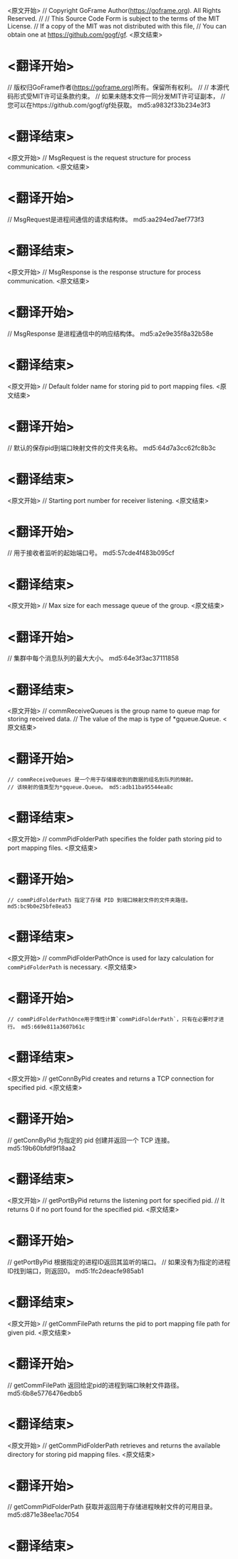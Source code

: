 
<原文开始>
// Copyright GoFrame Author(https://goframe.org). All Rights Reserved.
//
// This Source Code Form is subject to the terms of the MIT License.
// If a copy of the MIT was not distributed with this file,
// You can obtain one at https://github.com/gogf/gf.
<原文结束>

# <翻译开始>
// 版权归GoFrame作者(https://goframe.org)所有。保留所有权利。
//
// 本源代码形式受MIT许可证条款约束。
// 如果未随本文件一同分发MIT许可证副本，
// 您可以在https://github.com/gogf/gf处获取。 md5:a9832f33b234e3f3
# <翻译结束>


<原文开始>
// MsgRequest is the request structure for process communication.
<原文结束>

# <翻译开始>
// MsgRequest是进程间通信的请求结构体。 md5:aa294ed7aef773f3
# <翻译结束>


<原文开始>
// MsgResponse is the response structure for process communication.
<原文结束>

# <翻译开始>
// MsgResponse 是进程通信中的响应结构体。 md5:a2e9e35f8a32b58e
# <翻译结束>


<原文开始>
// Default folder name for storing pid to port mapping files.
<原文结束>

# <翻译开始>
// 默认的保存pid到端口映射文件的文件夹名称。 md5:64d7a3cc62fc8b3c
# <翻译结束>


<原文开始>
// Starting port number for receiver listening.
<原文结束>

# <翻译开始>
// 用于接收者监听的起始端口号。 md5:57cde4f483b095cf
# <翻译结束>


<原文开始>
// Max size for each message queue of the group.
<原文结束>

# <翻译开始>
// 集群中每个消息队列的最大大小。 md5:64e3f3ac37111858
# <翻译结束>


<原文开始>
	// commReceiveQueues is the group name to queue map for storing received data.
	// The value of the map is type of *gqueue.Queue.
<原文结束>

# <翻译开始>
	// commReceiveQueues 是一个用于存储接收到的数据的组名到队列的映射。
	// 该映射的值类型为*gqueue.Queue。 md5:adb11ba95544ea8c
# <翻译结束>


<原文开始>
// commPidFolderPath specifies the folder path storing pid to port mapping files.
<原文结束>

# <翻译开始>
	// commPidFolderPath 指定了存储 PID 到端口映射文件的文件夹路径。 md5:bc9b0e25bfe8ea53
# <翻译结束>


<原文开始>
// commPidFolderPathOnce is used for lazy calculation for `commPidFolderPath` is necessary.
<原文结束>

# <翻译开始>
	// commPidFolderPathOnce用于惰性计算`commPidFolderPath`，只有在必要时才进行。 md5:669e811a3607b61c
# <翻译结束>


<原文开始>
// getConnByPid creates and returns a TCP connection for specified pid.
<原文结束>

# <翻译开始>
// getConnByPid 为指定的 pid 创建并返回一个 TCP 连接。 md5:19b60bfdf9f18aa2
# <翻译结束>


<原文开始>
// getPortByPid returns the listening port for specified pid.
// It returns 0 if no port found for the specified pid.
<原文结束>

# <翻译开始>
// getPortByPid 根据指定的进程ID返回其监听的端口。
// 如果没有为指定的进程ID找到端口，则返回0。 md5:1fc2deacfe985ab1
# <翻译结束>


<原文开始>
// getCommFilePath returns the pid to port mapping file path for given pid.
<原文结束>

# <翻译开始>
// getCommFilePath 返回给定pid的进程到端口映射文件路径。 md5:6b8e5776476edbb5
# <翻译结束>


<原文开始>
// getCommPidFolderPath retrieves and returns the available directory for storing pid mapping files.
<原文结束>

# <翻译开始>
// getCommPidFolderPath 获取并返回用于存储进程映射文件的可用目录。 md5:d871e38ee1ac7054
# <翻译结束>


